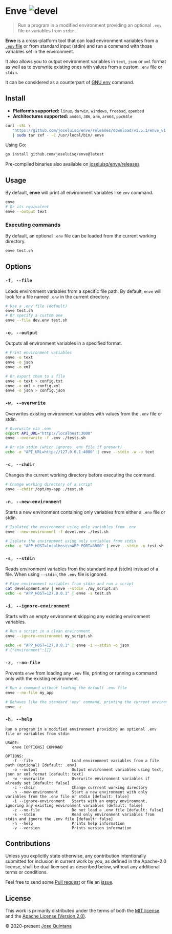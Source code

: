 # Enve ![devel](https://github.com/joseluisq/enve/workflows/devel/badge.svg)

> Run a program in a modified environment providing an optional `.env` file or variables from `stdin`.

**Enve** is a cross-platform tool that can load environment variables from a [`.env` file](https://www.ibm.com/docs/en/aix/7.2?topic=files-env-file) or from standard input (stdin) and run a command with those variables set in the environment.

It also allows you to output environment variables in `text`, `json` or `xml` format as well as to overwrite existing ones with values from a custom `.env` file or `stdin`.

It can be considered as a counterpart of [GNU env](https://www.gnu.org/software/coreutils/manual/html_node/env-invocation.html) command.

## Install

- **Platforms supported:** `linux`, `darwin`, `windows`, `freebsd`, `openbsd`
- **Architectures supported:** `amd64`, `386`, `arm`, `arm64`, `ppc64le`

```sh
curl -sSL \
   "https://github.com/joseluisq/enve/releases/download/v1.5.1/enve_v1.5.1_linux_amd64.tar.gz" \
   | sudo tar zxf - -C /usr/local/bin/ enve
```

Using Go:

```sh
go install github.com/joseluisq/enve@latest
```

Pre-compiled binaries also available on [joseluisq/enve/releases](https://github.com/joseluisq/enve/releases)

## Usage

By default, **enve** will print all environment variables like `env` command. 

```sh
enve
# Or its equivalent
enve --output text
```

### Executing commands

By default, an optional `.env` file can be loaded from the current working directory.

```sh
enve test.sh
```

## Options

### `-f, --file`

Loads environment variables from a specific file path.
By default, `enve` will look for a file named `.env` in the current directory.

```sh
# Use a .env file (default)
enve test.sh
# Or specify a custom one
enve --file dev.env test.sh
```

### `-o, --output`

Outputs all environment variables in a specified format.

```sh
# Print environment variables
enve -o text
enve -o json
enve -o xml

# Or export them to a file
enve -o text > config.txt
enve -o xml > config.xml
enve -o json > config.json
```

### `-w, --overwrite`

Overwrites existing environment variables with values from the `.env` file or stdin.

```sh
# Overwrite via .env
export API_URL="http://localhost:3000"
enve --overwrite -f .env ./tests.sh

# Or via stdin (which ignores .env file if present)
echo -e "API_URL=http://127.0.0.1:4000" | enve --stdin -w -o text
```

### `-c, --chdir`

Changes the current working directory before executing the command.

```sh
# Change working directory of a script
enve --chdir /opt/my-app ./test.sh
```

### `-n, --new-environment`

Starts a new environment containing only variables from either a `.env` file or stdin.

```sh
# Isolated the environment using only variables from .env
enve --new-environment -f devel.env ./test.sh

# Isolate the environment using only variables from stdin
echo -e "APP_HOST=localhost\nAPP_PORT=8080" | enve --stdin -n test.sh
```

### `-s, --stdin`

Reads environment variables from the standard input (stdin) instead of a file.
When using `--stdin`, the `.env` file is ignored.

```sh
# Pipe environment variables from stdin and run a script
cat development.env | enve --stdin ./my_script.sh
echo -e "APP_HOST=127.0.0.1" | enve -s test.sh
```

### `-i, --ignore-environment`

Starts with an empty environment skipping any existing environment variables.

```sh
# Run a script in a clean environment
enve --ignore-environment my_script.sh

echo -e "APP_HOST=127.0.0.1" | enve -i --stdin -o json
# {"environment":[]}
```

### `-z, --no-file`

Prevents `enve` from loading any `.env` file, printing or running a command only with the existing environment.

```sh
# Run a command without loading the default .env file
enve --no-file my_app

# Behaves like the standard 'env' command, printing the current environment
enve -z
```

### `-h, --help`

```
Run a program in a modified environment providing an optional .env file or variables from stdin

USAGE:
   enve [OPTIONS] COMMAND

OPTIONS:
   -f --file                 Load environment variables from a file path (optional) [default: .env]
   -o --output               Output environment variables using text, json or xml format [default: text]
   -w --overwrite            Overwrite environment variables if already set [default: false]
   -c --chdir                Change currrent working directory
   -n --new-environment      Start a new environment with only variables from the .env file or stdin [default: false]
   -i --ignore-environment   Starts with an empty environment, ignoring any existing environment variables [default: false]
   -z --no-file              Do not load a .env file [default: false]
   -s --stdin                Read only environment variables from stdin and ignore the .env file [default: false]
   -h --help                 Prints help information
   -v --version              Prints version information
```

## Contributions

Unless you explicitly state otherwise, any contribution intentionally submitted for inclusion in current work by you, as defined in the Apache-2.0 license, shall be dual licensed as described below, without any additional terms or conditions.

Feel free to send some [Pull request](https://github.com/joseluisq/enve/pulls) or file an [issue](https://github.com/joseluisq/enve/issues).

## License

This work is primarily distributed under the terms of both the [MIT license](LICENSE-MIT) and the [Apache License (Version 2.0)](LICENSE-APACHE).

© 2020-present [Jose Quintana](https://joseluisq.net)

